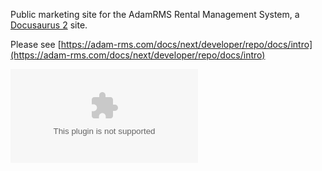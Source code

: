 Public marketing site for the AdamRMS Rental Management System, a [Docusaurus 2](https://docusaurus.io/) site.

Please see [https://adam-rms.com/docs/next/developer/repo/docs/intro](https://adam-rms.com/docs/next/developer/repo/docs/intro)

![This website is hosted Green - checked by thegreenwebfoundation.org](https://api.thegreenwebfoundation.org/greencheckimage/adam-rms.com?nocache=true)